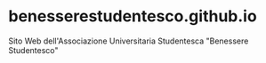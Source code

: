 # benesserestudentesco.github.io
Sito Web dell'Associazione Universitaria Studentesca "Benessere Studentesco"
